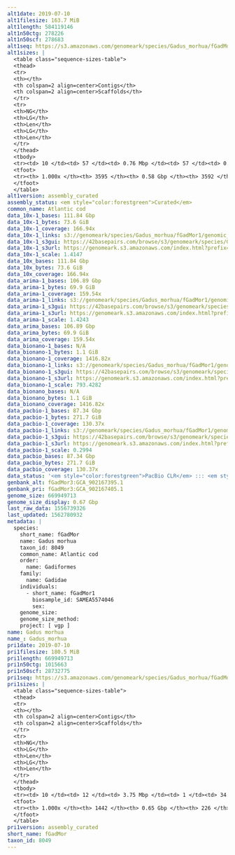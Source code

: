 ```yaml
---
alt1date: 2019-07-10
alt1filesize: 163.7 MiB
alt1length: 584119146
alt1n50ctg: 278226
alt1n50scf: 278683
alt1seq: https://s3.amazonaws.com/genomeark/species/Gadus_morhua/fGadMor1/assembly_curated/fGadMor1.alt.cur.20190710.fasta.gz
alt1sizes: |
  <table class="sequence-sizes-table">
  <thead>
  <tr>
  <th></th>
  <th colspan=2 align=center>Contigs</th>
  <th colspan=2 align=center>Scaffolds</th>
  </tr>
  <tr>
  <th>NG</th>
  <th>LG</th>
  <th>Len</th>
  <th>LG</th>
  <th>Len</th>
  </tr>
  </thead>
  <tbody>
  <tr><td> 10 </td><td> 57 </td><td> 0.76 Mbp </td><td> 57 </td><td> 0.76 Mbp </td></tr>  <tr><td> 20 </td><td> 152 </td><td> 0.54 Mbp </td><td> 152 </td><td> 0.54 Mbp </td></tr>  <tr><td> 30 </td><td> 275 </td><td> 421.20 Kbp </td><td> 275 </td><td> 421.20 Kbp </td></tr>  <tr><td> 40 </td><td> 430 </td><td> 340.42 Kbp </td><td> 430 </td><td> 340.87 Kbp </td></tr>  <tr style="background-color:#cccccc;"><td> 50 </td><td> 621 </td><td> 278.23 Kbp </td><td> 620 </td><td> 278.68 Kbp </td></tr>  <tr><td> 60 </td><td> 853 </td><td> 225.45 Kbp </td><td> 853 </td><td> 225.45 Kbp </td></tr>  <tr><td> 70 </td><td> 1142 </td><td> 181.36 Kbp </td><td> 1142 </td><td> 181.36 Kbp </td></tr>  <tr><td> 80 </td><td> 1515 </td><td> 134.84 Kbp </td><td> 1514 </td><td> 134.97 Kbp </td></tr>  <tr><td> 90 </td><td> 2063 </td><td> 82.64 Kbp </td><td> 2061 </td><td> 82.74 Kbp </td></tr>  <tr><td> 100 </td><td> 3594 </td><td> 252  bp </td><td> 3591 </td><td> 252  bp </td></tr>  </tbody>
  <tfoot>
  <tr><th> 1.000x </th><th> 3595 </th><th> 0.58 Gbp </th><th> 3592 </th><th> 0.58 Gbp </th></tr>
  </tfoot>
  </table>
alt1version: assembly_curated
assembly_status: <em style="color:forestgreen">Curated</em>
common_name: Atlantic cod
data_10x-1_bases: 111.84 Gbp
data_10x-1_bytes: 73.6 GiB
data_10x-1_coverage: 166.94x
data_10x-1_links: s3://genomeark/species/Gadus_morhua/fGadMor1/genomic_data/10x/<br>
data_10x-1_s3gui: https://42basepairs.com/browse/s3/genomeark/species/Gadus_morhua/fGadMor1/genomic_data/10x/
data_10x-1_s3url: https://genomeark.s3.amazonaws.com/index.html?prefix=species/Gadus_morhua/fGadMor1/genomic_data/10x/
data_10x-1_scale: 1.4147
data_10x_bases: 111.84 Gbp
data_10x_bytes: 73.6 GiB
data_10x_coverage: 166.94x
data_arima-1_bases: 106.89 Gbp
data_arima-1_bytes: 69.9 GiB
data_arima-1_coverage: 159.54x
data_arima-1_links: s3://genomeark/species/Gadus_morhua/fGadMor1/genomic_data/arima/<br>
data_arima-1_s3gui: https://42basepairs.com/browse/s3/genomeark/species/Gadus_morhua/fGadMor1/genomic_data/arima/
data_arima-1_s3url: https://genomeark.s3.amazonaws.com/index.html?prefix=species/Gadus_morhua/fGadMor1/genomic_data/arima/
data_arima-1_scale: 1.4243
data_arima_bases: 106.89 Gbp
data_arima_bytes: 69.9 GiB
data_arima_coverage: 159.54x
data_bionano-1_bases: N/A
data_bionano-1_bytes: 1.1 GiB
data_bionano-1_coverage: 1416.82x
data_bionano-1_links: s3://genomeark/species/Gadus_morhua/fGadMor1/genomic_data/bionano/<br>
data_bionano-1_s3gui: https://42basepairs.com/browse/s3/genomeark/species/Gadus_morhua/fGadMor1/genomic_data/bionano/
data_bionano-1_s3url: https://genomeark.s3.amazonaws.com/index.html?prefix=species/Gadus_morhua/fGadMor1/genomic_data/bionano/
data_bionano-1_scale: 793.4282
data_bionano_bases: N/A
data_bionano_bytes: 1.1 GiB
data_bionano_coverage: 1416.82x
data_pacbio-1_bases: 87.34 Gbp
data_pacbio-1_bytes: 271.7 GiB
data_pacbio-1_coverage: 130.37x
data_pacbio-1_links: s3://genomeark/species/Gadus_morhua/fGadMor1/genomic_data/pacbio/<br>
data_pacbio-1_s3gui: https://42basepairs.com/browse/s3/genomeark/species/Gadus_morhua/fGadMor1/genomic_data/pacbio/
data_pacbio-1_s3url: https://genomeark.s3.amazonaws.com/index.html?prefix=species/Gadus_morhua/fGadMor1/genomic_data/pacbio/
data_pacbio-1_scale: 0.2994
data_pacbio_bases: 87.34 Gbp
data_pacbio_bytes: 271.7 GiB
data_pacbio_coverage: 130.37x
data_status: '<em style="color:forestgreen">PacBio CLR</em> ::: <em style="color:forestgreen">10x</em> ::: <em style="color:forestgreen">Arima</em>'
genbank_alt: fGadMor3:GCA_902167395.1
genbank_pri: fGadMor3:GCA_902167405.1
genome_size: 669949713
genome_size_display: 0.67 Gbp
last_raw_data: 1556739326
last_updated: 1562780932
metadata: |
  species:
    short_name: fGadMor
    name: Gadus morhua
    taxon_id: 8049
    common_name: Atlantic cod
    order:
      name: Gadiformes
    family:
      name: Gadidae
    individuals:
      - short_name: fGadMor1
        biosample_id: SAMEA5574046
        sex:
    genome_size:
    genome_size_method:
    project: [ vgp ]
name: Gadus morhua
name_: Gadus_morhua
pri1date: 2019-07-10
pri1filesize: 180.5 MiB
pri1length: 669949713
pri1n50ctg: 1015663
pri1n50scf: 28732775
pri1seq: https://s3.amazonaws.com/genomeark/species/Gadus_morhua/fGadMor1/assembly_curated/fGadMor1.pri.cur.20190710.fasta.gz
pri1sizes: |
  <table class="sequence-sizes-table">
  <thead>
  <tr>
  <th></th>
  <th colspan=2 align=center>Contigs</th>
  <th colspan=2 align=center>Scaffolds</th>
  </tr>
  <tr>
  <th>NG</th>
  <th>LG</th>
  <th>Len</th>
  <th>LG</th>
  <th>Len</th>
  </tr>
  </thead>
  <tbody>
  <tr><td> 10 </td><td> 12 </td><td> 3.75 Mbp </td><td> 1 </td><td> 34.79 Mbp </td></tr>  <tr><td> 20 </td><td> 35 </td><td> 2.28 Mbp </td><td> 3 </td><td> 30.95 Mbp </td></tr>  <tr><td> 30 </td><td> 67 </td><td> 1.71 Mbp </td><td> 5 </td><td> 30.88 Mbp </td></tr>  <tr><td> 40 </td><td> 111 </td><td> 1.27 Mbp </td><td> 8 </td><td> 29.59 Mbp </td></tr>  <tr style="background-color:#cccccc;"><td> 50 </td><td> 168 </td><td style="background-color:#88ff88;"> 1.02 Mbp </td><td> 10 </td><td style="background-color:#88ff88;"> 28.73 Mbp </td></tr>  <tr><td> 60 </td><td> 240 </td><td> 0.77 Mbp </td><td> 12 </td><td> 27.76 Mbp </td></tr>  <tr><td> 70 </td><td> 336 </td><td> 0.58 Mbp </td><td> 15 </td><td> 25.30 Mbp </td></tr>  <tr><td> 80 </td><td> 471 </td><td> 378.81 Kbp </td><td> 17 </td><td> 24.90 Mbp </td></tr>  <tr><td> 90 </td><td> 691 </td><td> 221.23 Kbp </td><td> 20 </td><td> 22.36 Mbp </td></tr>  <tr><td> 100 </td><td> 1441 </td><td> 1  bp </td><td> 225 </td><td> 3.51 Kbp </td></tr>  </tbody>
  <tfoot>
  <tr><th> 1.000x </th><th> 1442 </th><th> 0.65 Gbp </th><th> 226 </th><th> 0.67 Gbp </th></tr>
  </tfoot>
  </table>
pri1version: assembly_curated
short_name: fGadMor
taxon_id: 8049
---
```

